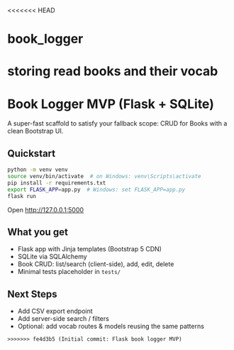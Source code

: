 <<<<<<< HEAD
# book_logger
storing read books and their vocab
=======

# Book Logger MVP (Flask + SQLite)

A super-fast scaffold to satisfy your fallback scope: CRUD for Books with a clean Bootstrap UI.

## Quickstart

```bash
python -m venv venv
source venv/bin/activate  # on Windows: venv\Scripts\activate
pip install -r requirements.txt
export FLASK_APP=app.py  # Windows: set FLASK_APP=app.py
flask run
```

Open http://127.0.0.1:5000

## What you get
- Flask app with Jinja templates (Bootstrap 5 CDN)
- SQLite via SQLAlchemy
- Book CRUD: list/search (client-side), add, edit, delete
- Minimal tests placeholder in `tests/`

## Next Steps
- Add CSV export endpoint
- Add server-side search / filters
- Optional: add vocab routes & models reusing the same patterns
```
>>>>>>> fe4d3b5 (Initial commit: Flask book logger MVP)
